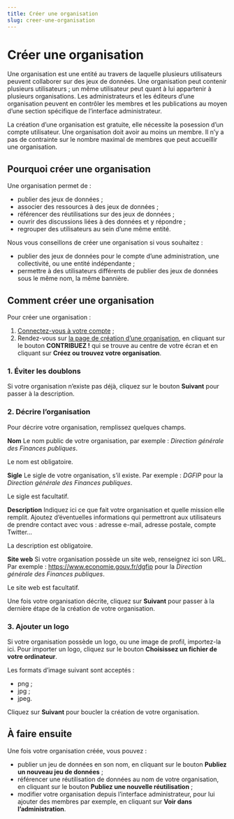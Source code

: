 ```yaml
---
title: Créer une organisation
slug: creer-une-organisation
---
```

# Créer une organisation

Une organisation est une entité au travers de laquelle plusieurs utilisateurs peuvent collaborer sur des jeux de données. Une organisation peut contenir plusieurs utilisateurs ; un même utilisateur peut quant à lui appartenir à plusieurs organisations. Les administrateurs et les éditeurs d’une organisation peuvent en contrôler les membres et les publications au moyen d’une section spécifique de l’interface administrateur.

La création d’une organisation est gratuite, elle nécessite la posession d’un compte utilisateur. Une organisation doit avoir au moins un membre. Il n’y a pas de contrainte sur le nombre maximal de membres que peut accueillir une organisation.

## Pourquoi créer une organisation

Une organisation permet de :

* publier des jeux de données ;
* associer des ressources à des jeux de données ;
* référencer des réutilisations sur des jeux de données ;
* ouvrir des discussions liées à des données et y répondre ;
* regrouper des utilisateurs au sein d’une même entité.

Nous vous conseillons de créer une organisation si vous souhaitez :

* publier des jeux de données pour le compte d’une administration, une collectivité, ou une entité indépendante ;
* permettre à des utilisateurs différents de publier des jeux de données sous le même nom, la même bannière.

## Comment créer une organisation

Pour créer une organisation :

1. [Connectez-vous à votre compte](https://www.data.gouv.fr/fr/login) ;
2. Rendez-vous sur [la page de création d’une organisation](https://www.data.gouv.fr/fr/admin/dataset/new/), en cliquant sur le bouton **CONTRIBUEZ !** qui se trouve au centre de votre écran et en cliquant sur **Créez ou trouvez votre organisation**.

### 1. Éviter les doublons

Si votre organisation n’existe pas déjà, cliquez sur le bouton **Suivant** pour passer à la description.

### 2. Décrire l’organisation

Pour décrire votre organisation, remplissez quelques champs.

**Nom**
Le nom public de votre organisation, par exemple : _Direction générale des Finances publiques_.

Le nom est obligatoire.

**Sigle**
Le sigle de votre organisation, s’il existe. Par exemple : _DGFIP_ pour la _Direction générale des Finances publiques_.

Le sigle est facultatif.

**Description**
Indiquez ici ce que fait votre organisation et quelle mission elle remplit. Ajoutez d’éventuelles informations qui permettront aux utilisateurs de prendre contact avec vous : adresse e-mail, adresse postale, compte Twitter…

La description est obligatoire.

**Site web**
Si votre organisation possède un site web, renseignez ici son URL. Par exemple : https://www.economie.gouv.fr/dgfip pour la _Direction générale des Finances publiques_.

Le site web est facultatif.

Une fois votre organisation décrite, cliquez sur **Suivant** pour passer à la dernière étape de la création de votre organisation.

### 3. Ajouter un logo

Si votre organisation possède un logo, ou une image de profil, importez-la ici. Pour importer un logo, cliquez sur le bouton **Choisissez un fichier de votre ordinateur**.

Les formats d’image suivant sont acceptés :
* png ;
* jpg ;
* jpeg.

Cliquez sur **Suivant** pour boucler la création de votre organisation.

## À faire ensuite

Une fois votre organisation créée, vous pouvez :

* publier un jeu de données en son nom, en cliquant sur le bouton **Publiez un nouveau jeu de données** ;
* référencer une réutilisation de données au nom de votre organisation, en cliquant sur le bouton **Publiez une nouvelle réutilisation** ;
* modifier votre organisation depuis l’interface administrateur, pour lui ajouter des membres par exemple, en cliquant sur **Voir dans l’administration**.
